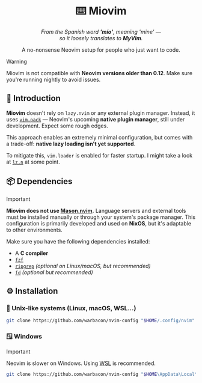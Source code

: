 <h1 align="center">⌨️ Miovim</h1>

<p align="center">
  <i>
    From the Spanish word <strong>'mío'</strong>, meaning <em>'mine'</em> —<br/>
    so it loosely translates to <strong>MyVim</strong>.
  </i>
</p>

<p align="center">
  A no-nonsense Neovim setup for people who just want to code.
</p>

> [!WARNING]
> Miovim is not compatible with **Neovim versions older than 0.12**. Make sure
> you're running nightly to avoid issues.

## 🚩 Introduction

**Miovim** doesn't rely on `lazy.nvim` or any external plugin manager.  Instead,
it uses [`vim.pack`](https://neovim.io/doc/user/pack.html#_plugin-manager) —
Neovim's upcoming **native plugin manager**, still under development. Expect
some rough edges.

This approach enables an extremely minimal configuration, but comes with a
trade-off: **native lazy loading isn't yet supported**.

To mitigate this, `vim.loader` is enabled for faster startup. I might take a
look at [`lz.n`](https://github.com/nvim-neorocks/lz.n) at some point.

## 📦 Dependencies

> [!IMPORTANT]
> **Miovim does not use
> [Mason.nvim](https://github.com/mason-org/mason.nvim).** Language servers
> and external tools must be installed manually or through your system's package
> manager. This configuration is primarily developed and used on **NixOS**, but
> it's adaptable to other environments.

Make sure you have the following dependencies installed:

- A **C compiler**
- [`fzf`](https://github.com/junegunn/fzf)
- [`ripgrep`](https://github.com/BurntSushi/ripgrep) *(optional on Linux/macOS,
  but recommended)*
- [`fd`](https://github.com/sharkdp/fd) *(optional but recommended)*

## ⚙️ Installation

### 🐧 Unix-like systems (Linux, macOS, WSL...)

```bash
git clone https://github.com/warbacon/nvim-config "$HOME/.config/nvim"
```

### 🪟 Windows

> [!IMPORTANT]
> Neovim is slower on Windows. Using
> [WSL](https://learn.microsoft.com/en-us/windows/wsl/install) is recommended.

```bash
git clone https://github.com/warbacon/nvim-config "$HOME\AppData\Local\nvim"
```

